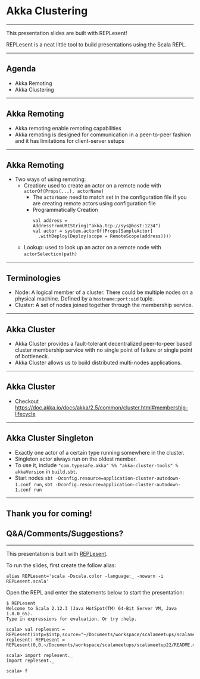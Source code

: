 # Akka Clustering

---

This presentation slides are built with REPLesent!

REPLesent is a neat little tool to build presentations
using the Scala REPL.

---

## Agenda

- Akka Remoting
- Akka Clustering

---

## Akka Remoting

- Akka remoting enable remoting capabilities
- Akka remoting is designed for communication in a peer-to-peer fashion 
  and it has limitations for client-server setups

---

## Akka Remoting

- Two ways of using remoting:
  - Creation: used to create an actor on a remote node with 
    `actorOf(Props(...), actorName)`
    - The `actorName` need to match set in the configuration file 
      if you are creating remote actors using configuration file
    - Programmatically Creation
      ```
      val address = AddressFromURIString("akka.tcp://sys@host:1234")
      val actor = system.actorOf(Props[SampleActor]
      	.withDeploy(Deploy(scope = RemoteScope(address))))
      ```
  - Lookup: used to look up an actor on a remote node with `actorSelection(path)`

---

## Terminologies

- Node: A logical member of a cluster. There could be multiple nodes on a 
physical machine. Defined by a `hostname:port:uid` tuple.
- Cluster: A set of nodes joined together through the membership service.

---

## Akka Cluster

- Akka Cluster provides a fault-tolerant decentralized peer-to-peer based 
  cluster membership service with no single point of failure or single point of 
  bottleneck.
- Akka Cluster allows us to build distributed multi-nodes applications.

---

## Akka Cluster

- Checkout https://doc.akka.io/docs/akka/2.5/common/cluster.html#membership-lifecycle

---

## Akka Cluster Singleton

- Exactly one actor of a certain type running somewhere in the cluster.
- Singleton actor always run on the oldest member.
- To use it, include `"com.typesafe.akka" %% "akka-cluster-tools" % akkaVersion`
  in `build.sbt`.
- Start nodes `sbt -Dconfig.resource=application-cluster-autodown-1.conf run`,
  `sbt -Dconfig.resource=application-cluster-autodown-1.conf run`

---

## Thank you for coming!

## Q&A/Comments/Suggestions?

---

This presentation is built with [REPLesent](https://github.com/marconilanna/REPLesent).

To run the slides, first create the follow alias:

```
alias REPLesent='scala -Dscala.color -language:_ -nowarn -i REPLesent.scala'
```

Open the REPL and enter the statements below to start the presentation:

```
$ REPLesent
Welcome to Scala 2.12.3 (Java HotSpot(TM) 64-Bit Server VM, Java 1.8.0_65).
Type in expressions for evaluation. Or try :help.

scala> val replesent = REPLesent(intp=$intp,source="~/Documents/workspace/scalameetups/scalameetup22/README.md")
replesent: REPLesent = REPLesent(0,0,~/Documents/workspace/scalameetups/scalameetup22/README.md,true,true,scala.tools.nsc.interpreter.ILoop$ILoopInterpreter@3b80bb63)

scala> import replesent._
import replesent._

scala> f
```
